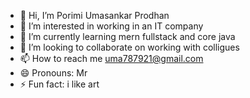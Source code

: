 - 👋 Hi, I’m Porimi Umasankar Prodhan
- 👀 I’m interested in working in an IT company
- 🌱 I’m currently learning mern fullstack and core java
- 💞️ I’m looking to collaborate on working with colligues
- 📫 How to reach me uma787921@gmail.com
- 😄 Pronouns: Mr
- ⚡ Fun fact: i like art

<!---
umasankar344/umasankar344 is a ✨ special ✨ repository because its `README.md` (this file) appears on your GitHub profile.
You can click the Preview link to take a look at your changes.
--->
